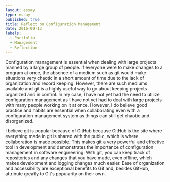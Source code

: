```yaml
---
layout: essay
type: essay
published: true
title: Reflect on Configuration Management
date: 2016-09-13
labels:
  - Portfolio
  - Management
  - Reflection
---
```

Configuration management is essential when dealing with large projects manned by a large group of people. If everyone were to make changes to a program at once, the absence of a medium such as git would make situations very chaotic in a short amount of time due to the lack of organization and record keeping. However, there are such mediums available and git is a highly useful way to go about keeping projects organized and in control. In my case, I have not yet had the need to utilize configuration management as I have not yet had to deal with large projects with many people working on it at once. However, I do believe good practice and habits are essential when collaborating even with a configuration management system as things can still get chaotic and disorganized.


I believe git is popular because of GitHub because GitHub is the site where everything made in git is shared with the public, which is where collaboration is made possible. This makes git a very powerful and effective tool in development and demonstrates the importance of configuration management in software engineering. With git, you can keep track of repositories and any changes that you have made, even offline, which makes development and logging changes much easier. Ease of organization and accessibility are exceptional benefits to Git and, besides GitHub, attribute greatly to Git's popularity on their own.   
